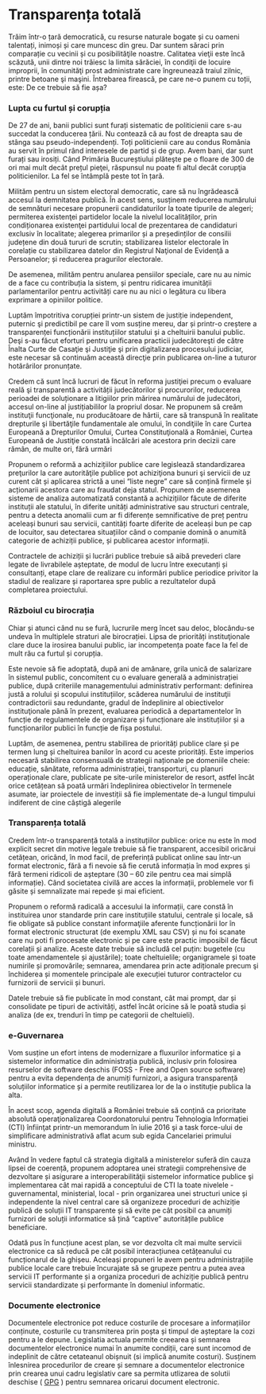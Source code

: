 # Transparența totală

Trăim într-o țară democratică, cu resurse naturale bogate și cu oameni talentați, inimoși și care muncesc din greu. Dar suntem săraci prin comparație cu vecinii și cu posibilităţile noastre. Calitatea vieţii este încă scăzută, unii dintre noi trăiesc la limita sărăciei, în condiţii de locuire improprii, în comunităţi prost administrate care îngreunează traiul zilnic, printre betoane şi maşini. Întrebarea firească, pe care ne-o punem cu toții, este: De ce trebuie să fie așa?

### Lupta cu furtul și corupția
De 27 de ani, banii publici sunt furați sistematic de politicienii care s-au succedat la conducerea țării. Nu contează că au fost de dreapta sau de stânga sau pseudo-independenți. Toți politicienii care au condus România au servit în primul rând interesele de partid și de grup. Avem bani, dar sunt furați sau irosiți. Când Primăria Bucureștiului plăteşte pe o floare de 300 de ori mai mult decât prețul pieţei, răspunsul nu poate fi altul decât corupţia politicienilor. La fel se întâmplă peste tot în țară.

Milităm pentru un sistem electoral democratic, care să nu îngrădească accesul la demnitatea publică. În acest sens, susținem reducerea numărului de semnături necesare propunerii candidaturilor la toate tipurile de alegeri; permiterea existenţei partidelor locale la nivelul localităților, prin condiționarea existenţei partidului local de prezentarea de candidaturi exclusiv în localitate; alegerea primarilor și a președinților de consilii județene din două tururi de scrutin; stabilizarea listelor electorale în corelație cu stabilizarea datelor din Registrul Naţional de Evidenţă a Persoanelor; și reducerea pragurilor electorale.

De asemenea, milităm pentru anularea pensiilor speciale, care nu au nimic de a face cu contribuția la sistem, și pentru ridicarea imunității parlamentarilor pentru activități care nu au nici o legătura cu libera exprimare a opiniilor politice.

Luptăm împotritiva corupției printr-un sistem de justiție independent, puternic şi predictibil pe care îl vom susține mereu, dar și printr-o creștere a transparenței funcționării instituțiilor statului și a cheltuirii banului public. Deşi s-au făcut eforturi pentru unificarea practicii judecătoreşti de către Înalta Curte de Casaţie şi Justiţie şi prin digitalizarea procesului judiciar, este necesar să continuăm această direcţie prin publicarea on-line a tuturor hotărârilor pronunțate.

Credem că sunt încă lucruri de făcut în reforma justiţiei precum o evaluare reală şi transparentă a activității judecătorilor şi procurorilor, reducerea perioadei de soluționare a litigiilor prin mărirea numărului de judecători, accesul on-line al justițiabililor la propriul dosar. Ne propunem să creăm instituţii funcţionale, nu producătoare de hârtii, care să transpună în realitate drepturile şi libertăţile fundamentale ale omului, în condiţiile în care Curtea Europeană a Drepturilor Omului, Curtea Constituţională a României, Curtea Europeană de Justiţie constată încălcări ale acestora prin decizii care rămân, de multe ori, fără urmări

Propunem o reformă a achizițiilor publice care legislează standardizarea preţurilor la care autorităţile publice pot achiziţiona bunuri şi servicii de uz curent cât și aplicarea strictă a unei “liste negre” care să conțină firmele și acționarii acestora care au fraudat deja statul. Propunem de asemenea sisteme de analiza automatizată  constantă a achizițiilor făcute de diferite instituții ale statului, în diferite unități administrative sau structuri centrale, pentru a detecta anomalii cum ar fi diferențe semnificative de preț pentru aceleași bunuri sau servicii, cantități foarte diferite de aceleași bun pe cap de locuitor, sau detectarea situațiilor când o companie domină o anumită categorie de achiziții publice, și publicarea acestor informații.

Contractele de achiziții și lucrări publice trebuie să aibă prevederi clare legate de livrabilele așteptate, de modul de lucru între executanți și consultanți, etape clare de realizare cu informări publice periodice privitor la stadiul de realizare și raportarea spre public a rezultatelor după completarea proiectului.

### Războiul cu birocrația
Chiar și atunci când nu se fură, lucrurile merg încet sau deloc, blocându-se undeva în multiplele straturi ale birocrației. Lipsa de priorități instituţionale clare duce la irosirea banului public, iar incompetența poate face la fel de mult rău ca furtul și corupția.

Este nevoie să fie adoptată, după ani de amânare, grila unică de salarizare în sistemul public, concomitent cu o evaluare generală a administrației publice, după criteriile managementului administrativ performant: definirea justă a rolului și scopului instituțiilor, scăderea numărului de instituţii contradictorii sau redundante, gradul de îndeplinire al obiectivelor instituţionale până în prezent, evaluarea periodică a departamentelor în funcție de regulamentele de organizare și funcționare ale instituțiilor și a funcționarilor publici în funcție de fișa postului.

Luptăm, de asemenea, pentru stabilirea de priorități publice clare și pe termen lung și cheltuirea banilor în acord cu aceste priorități. Este imperios necesară stabilirea consensuală de strategii naționale pe domeniile cheie: educație, sănătate, reforma administrației, transporturi, cu planuri operaționale clare, publicate pe site-urile ministerelor de resort, astfel încât orice cetățean să poată urmări îndeplinirea obiectivelor în termenele asumate, iar proiectele de investiții să fie implementate de-a lungul timpului indiferent de cine câștigă alegerile

### Transparența totală
Credem într-o transparență totală a instituțiilor publice: orice nu este în mod explicit secret din motive legale trebuie să fie transparent, accesibil oricărui cetățean, oricând, în mod facil, de preferință publicat online sau într-un format electronic, fără a fi nevoie să fie cerută informația în mod expres și fără termeni ridicoli de așteptare (30 – 60 zile pentru cea mai simplă informație). Când societatea civilă are acces la informații, problemele vor fi găsite și semnalizate mai repede și mai eficient.

Propunem o reformă radicală a accesului la informații, care constă în instituirea unor standarde prin care instituțiile statului, centrale și locale, să fie obligate să publice constant informaţiile aferente funcționării lor în format electronic structurat (de exemplu XML sau CSV) și nu foi scanate care nu poti fi procesate electronic și pe care este practic imposibil de făcut corelații și analize. Aceste date trebuie să includă cel puțin: bugetele (cu toate amendamentele și ajustările); toate cheltuielile; organigramele și toate numirile și promovările; semnarea, amendarea prin acte adiționale precum şi închiderea și momentele principale ale execuției tuturor contractelor cu furnizorii de servicii și bunuri.

Datele trebuie să fie publicate în mod constant, cât mai prompt, dar și consolidate pe tipuri de activități, astfel încât oricine să le poată studia și analiza (de ex, trenduri în timp pe categorii de cheltuieli).

### e-Guvernarea
Vom susține un efort intens de modernizare a fluxurilor informatice și a sistemelor informatice din administrația publică, inclusiv prin folosirea resurselor de software deschis (FOSS - Free and Open source software) pentru a evita dependența de anumiți furnizori, a asigura transparență soluțiilor informatice și a permite reutilizarea lor de la o instituție publica la alta.

În acest scop, agenda digitală a României trebuie să conțină ca prioritate absolută operaţionalizarea Coordonatorului pentru Tehnologia Informației (CTI) înfiinţat printr-un memorandum în iulie 2016 şi a task force-ului de simplificare administrativă aflat acum sub egida Cancelariei primului ministru.

Având în vedere faptul că strategia digitală a ministerelor suferă din cauza lipsei de coerență, propunem adoptarea unei strategii comprehensive de dezvoltare și asigurare a interoperabilităţii sistemelor informatice publice  şi implementarea cât mai rapidă a conceptului de CTI la toate nivelele - guvernamental, ministerial, local - prin organizarea unei structuri unice și independente la nivel central care să organizeze proceduri de achiziție publică de soluții IT transparente și să evite pe cât posibil ca anumiți furnizori de soluții informatice să țină “captive” autoritățile publice beneficiare.

Odată pus în funcțiune acest plan, se vor dezvolta cît mai multe servicii electronice ca să reducă pe cât posibil interacțiunea cetățeanului cu funcționarul de la ghișeu. Aceleași propuneri le avem pentru administrațiile publice locale care trebuie încurajate să se grupeze pentru a putea avea servicii IT performante și a organiza proceduri de achiziție publică pentru servicii standardizate și performante în domeniul informatic.

### Documente electronice
Documentele electronice pot reduce costurile de procesare a informațiilor conținute, costurile cu transmiterea prin poșta și timpul de așteptare la cozi pentru a le depune. Legislatia actuala permite creearea și semnarea documentelor electronice numai în anumite condiții, care sunt incomod de indeplinit de către cetateanul obișnuit (si implică anumite costuri). Susținem înlesnirea procedurilor de creare și semnare a documentelor electronice prin crearea unui cadru legislativ care sa permita utlizarea de solutii deschise ( [GPG][1] ) pentru semnarea oricarui document electronic.

[1]: https://www.gnupg.org/
